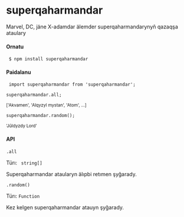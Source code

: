 # superqaharmandar

Marvel, DC, jäne X-adamdar älemder superqaharmandarynyñ qazaqşa ataulary


#### Ornatu

<code> $ npm install superqaharmandar </code>

#### Paidalanu

<code> import superqaharmandar from 'superqaharmandar'; </code>


<code>superqaharmandar.all;</code>

<sub>     ['Akvamen', 'Alqyzyl mystan', 'Atom', …]</sub>

<code>superqaharmandar.random();</code>

<sub>     'Jūldyzdy Lord'</sub>
  

#### API

<code>.all</code>

Türı: <code> string[]</code>

Superqaharmandar ataularyn älıpbi retımen şyğarady.



<code>.random()</code>

Türı: <code>Function</code>

Kez kelgen superqaharmandar atauyn şyğarady.
